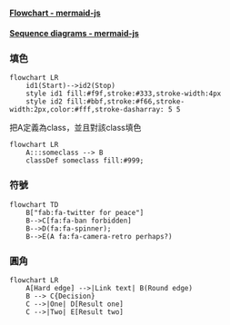 


#### [Flowchart - mermaid-js](https://mermaid-js.github.io/mermaid/#/flowchart?id=an-invisisble-link)

#### [Sequence diagrams - mermaid-js](https://mermaid-js.github.io/mermaid/#/sequenceDiagram?id=sequence-diagrams)

### 填色


```mermaid
flowchart LR
    id1(Start)-->id2(Stop)
    style id1 fill:#f9f,stroke:#333,stroke-width:4px
    style id2 fill:#bbf,stroke:#f66,stroke-width:2px,color:#fff,stroke-dasharray: 5 5
```

把A定義為class，並且對該class填色

```mermaid
flowchart LR
    A:::someclass --> B
    classDef someclass fill:#999;
```


### 符號

```mermaid
flowchart TD
    B["fab:fa-twitter for peace"]
    B-->C[fa:fa-ban forbidden]
    B-->D(fa:fa-spinner);
    B-->E(A fa:fa-camera-retro perhaps?)
```

### 圓角


```mermaid
flowchart LR
    A[Hard edge] -->|Link text| B(Round edge)
    B --> C{Decision}
    C -->|One| D[Result one]
    C -->|Two| E[Result two]
```